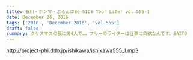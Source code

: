 ```yaml
---
title: 石川・ホンマ・ぶるんのBe-SIDE Your Life! vol.555-1
date: December 26, 2016
tags: ['2016', 'December 2016', 'vol.555']
draft: false
summary: クリスマスの夜に男4人で…。フリーのライターは仕事に貪欲なんです。SAITO
---
```


http://project-phi.ddo.jp/ishikawa/ishikawa555_1.mp3